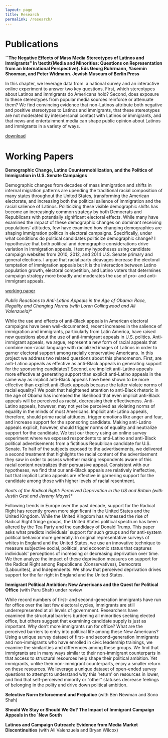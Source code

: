 ```yaml
---
layout: page
title: Research
permalink: /research/
---
```


# Publications

**``The Negative Effects of Mass Media Stereotypes of Latinos and Immigrants" In \textit{Media and Minorities: Questions on Representation from an International Perspective}. Eds Georg Ruhrmann, Yasemin Shooman, and Peter Widmann. Jewish Museum of Berlin Press**

In this chapter, we leverage data from  a national survey and an interactive
online experiment to answer two key questions. First, which stereotypes
about Latinos and immigrants do Americans hold? Second, does exposure to
these stereotypes from popular media sources reinforce or attenuate them?
We find convincing evidence that non-Latinos attribute both negative and
positive stereotypes to Latinos and immigrants, that these stereotypes are
not moderated by interpersonal contact with Latinos or immigrants, and that
news and entertainment media can shape public opinion about Latinos and
immigrants in a variety of ways.

[download](http://tylerreny.github.io/pdf/pubs/reny_manzano_stereotypes_2016.pdf)

# Working Papers

**Demographic Change, Latino Countermobilization, and the Politics of Immigration in U.S. Senate Campaigns**

Demographic changes from decades of mass immigration and shifts in internal migration patterns are upending the traditional racial composition of many states throughout the United States, transforming the American electorate, and increasing both the political salience of immigration and the racial salience of Latinos. Politicizing these visible demographic shifts has become an increasingly common strategy by both Democrats and Republicans with potentially significant electoral effects. While many have examined the impact of these demographic changes on dominant receiving populations' attitudes, few have examined how changing demographics are shaping immigration politics in electoral campaigns. Specifically, under what conditions do political candidates politicize demographic change? I hypothesize that both political and demographic considerations drive variation in immigration appeals. I test my hypotheses using candidate campaign websites from 2010, 2012, and 2014 U.S. Senate primary and general elections. I argue that racial party cleavages increase the electoral temptation of immigration appeals but it is the interaction between Latino population growth, electoral competition, and Latino voters that determines campaign strategy more broadly and moderates the use of pro- and anti-immigrant appeals.

[working paper](https://www.dropbox.com/s/ggcdkmq4d5vx6d5/field_paper_1.pdf?dl=0)

**Public Reactions to Anti-Latino Appeals in the Age of Obama: Race, Illegality and Changing Norms* (with Loren Collingwood and Ali Valenzuela)**

While the use and effects of anti-Black appeals in American electoral campaigns have been well-documented, recent increases in the salience of immigration and immigrants, particularly from Latin America, have raised new questions about the use of anti-immigrant appeals in U.S. politics. Anti-immigrant appeals, we argue, represent a new form of racial appeals that combine non-racial language with racialized images of Latinos in order to garner electoral support among racially conservative Americans. In this project we address two related questions about this phenomenon. First, are anti-Latino appeals as effective as anti-Black appeals in generating support for the sponsoring candidates? Second, are implicit anti-Latino appeals more effective at generating support than explicit anti-Latino appeals in the same way as implicit anti-Black appeals have been shown to be more effective than explicit anti-Black appeals because the latter violate norms of racial equality? We posit that heightened attention to anti-Black rhetoric in the age of Obama has increased the likelihood that even implicit anti-Black appeals will be perceived as racist, decreasing their effectiveness. Anti-Latino appeals, however, may not yet be perceived as violating norms of equality in the minds of most Americans. Implicit anti-Latino appeals, therefore, should prime racial attitudes, trigger emotions like anger and fear, and increase support for the sponsoring candidate. Making anti-Latino appeals explicit, however, should trigger norms of equality and neutralize support for the candidate. We test our theory using an online survey experiment where we exposed respondents to anti-Latino and anti-Black political advertisements from a fictitious Republican candidate for U.S. Senate. To half of the subjects exposed to the advertisements, we delivered a second treatment that highlights the racial content of the advertisement they saw in order to assess whether making respondents aware of this racial content neutralizes their persuasive appeal. Consistent with our hypotheses, we find that our anti-Black appeals are relatively ineffective, but that implicit Latino appeals are effective in garnering support for the candidate among those with higher levels of racial resentment. 

**Roots of the Radical Right: Perceived Deprivation in the US and Britain* (with Justin Gest and Jeremy Mayer)**

Following trends in Europe over the past decade, support for the Radical Right has recently grown more significant in the United States and the United Kingdom. While the United Kingdom has witnessed the rise of Radical Right fringe groups, the United States political spectrum has been altered by the Tea Party and the candidacy of Donald Trump. This paper asks what predicts individuals’ support for such groups and for anti-system political behavior more generally. In original representative surveys of whites in England and the United States, we use an innovative technique to measure subjective social, political, and economic status that captures individuals' perceptions of increasing or decreasing deprivation over time. We then analyze the impact of these deprivation measures on support for the Radical Right among Republicans (Conservatives), Democrats (Labourites), and Independents. We show that perceived deprivation drives support for the far right in England and the United States. 

**Immigrant Political Ambition:  New Americans and the Quest for Political Office** (with Paru Shah) under review

While record numbers of first- and second-generation immigrants have run for office over the last few electoral cycles, immigrants are still underrepresented at all levels of government. Researchers have examined the structural barriers burdening all minorities seeking elected office, but others suggest that examining candidate supply is just as important. Why don’t more immigrants run for office? What are the perceived barriers to entry into political life among these New Americans? Using a unique survey dataset of first- and second-generation immigrants and non-immigrants who have enrolled in civic leadership trainings, we examine the similarities and differences among these groups. We find that immigrants are in many ways similar to their non-immigrant counterparts in that access to structural resources help shape their political ambition. Yet immigrants, unlike their non-immigrant counterparts, enjoy a smaller return on these resources. We leverage a unique dataset of open-ended survey questions to attempt to understand why this ‘return’ on resources in lower, and find that self-perceived minority or “other” statuses decrease feelings of belonging in the polity and drive down political ambition.

**Selective Norm Enforcement and Prejudice** (with Ben Newman and Sono Shah)

**Should We Stay or Should We Go? The Impact of Immigrant Campaign Appeals in the `New South**

**Latinos and Campaign Outreach: Evidence from Media Market Discontinuities** (with Ali Valenzuela and Bryan Wilcox)





 




